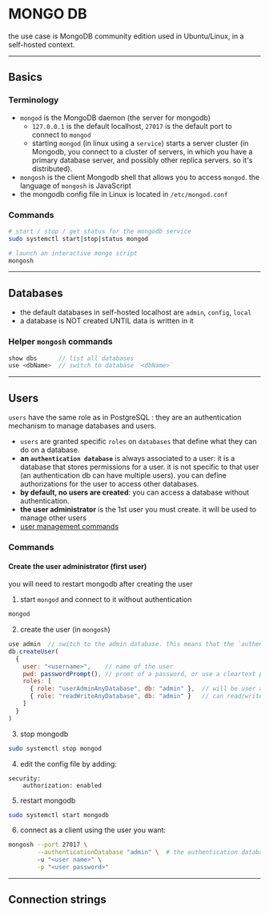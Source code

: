 # MONGO DB

the use case is MongoDB community edition used in Ubuntu/Linux, in a self-hosted context.

---

## Basics

### Terminology 

- `mongod` is the MongoDB daemon (the server for mongodb)
    - `127.0.0.1` is the default localhost, `27017` is the default port to connect to `mongod`
    - starting `mongod` (in linux using a `service`) starts a server cluster (in Mongodb, you connect to a cluster of servers, in which you have a primary database server, and possibly other replica servers. so it's distributed).
- `mongosh` is the client Mongodb shell that allows you to access `mongod`. the language of `mongosh` is JavaScript
- the mongodb config file in Linux is located in `/etc/mongod.conf`

### Commands

```bash
# start / stop / get status for the mongodb service
sudo systemctl start|stop|status mongod

# launch an interactive mongo script
mongosh
```

---

## Databases

- the default databases in self-hosted localhost are `admin`, `config`, `local`
- a database is NOT created UNTIL data is written in it

### Helper `mongosh` commands 

```js
show dbs      // list all databases
use <dbName>  // switch to database `<dbName>`
```

---

## Users

`users` have the same role as in PostgreSQL : they are an authentication mechanism to manage databases and users. 
- `users` are granted specific `roles` on `databases` that define what they can do on a database.
- **an `authentication database`** is always associated to a user: it is a database that stores permissions for a user. it is not specific to that user (an authentication db can have multiple users). you can define authorizations for the user to access other databases.
- **by default, no users are created**: you can access a database without authentication.
- **the user administrator** is the 1st user you must create. it will be used to manage other users
- [user management commands](https://www.mongodb.com/docs/manual/reference/command/#std-label-user-management-commands)

### Commands 

#### Create the user administrator (first user)

you will need to restart mongodb after creating the user

1. start `mongod` and connect to it without authentication

```bash
mongod
```

2. create the user (in `mongosh`)

```js
use admin  // switch to the admin database. this means that the `authenticationDatabase` for the new user will be `admin`
db.createUser(
  {
    user: "<username>",    // name of the user
    pwd: passwordPrompt(), // promt of a password, or use a cleartext password
    roles: [
      { role: "userAdminAnyDatabase", db: "admin" },  // will be user admin on all dbs
      { role: "readWriteAnyDatabase", db: "admin" }   // can read/write on all dbs
    ]
  }
)
```

3. stop mongodb

```bash
sudo systemctl stop mongod

```

4. edit the config file by adding:

```
security:
    authorization: enabled
```

5. restart mongodb

```bash
sudo systemctl start mongodb
```

6. connect as a client using the user you want:

```bash
mongosh --port 27017 \
        --authenticationDatabase "admin" \  # the authentication database where user was creatd. here`admin`, see `use admin` above
        -u "<user name>" \
        -p "<user password>"
```

---

## Connection strings




